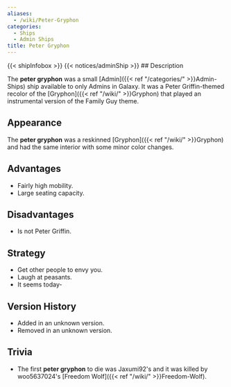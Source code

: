 ```yaml
---
aliases:
  - /wiki/Peter-Gryphon
categories:
  - Ships
  - Admin Ships
title: Peter Gryphon
---
```


{{< shipInfobox >}} {{< notices/adminShip >}} ## Description

The **peter gryphon** was a small [Admin]({{< ref "/categories/" >}}Admin-Ships) ship available to only Admins in Galaxy. It was a Peter Griffin-themed recolor of the [Gryphon]({{< ref "/wiki/" >}}Gryphon) that played an instrumental version of the Family Guy theme.

## Appearance

The **peter gryphon** was a reskinned [Gryphon]({{< ref "/wiki/" >}}Gryphon) and had the same interior with some minor color changes.

## Advantages

- Fairly high mobility.
- Large seating capacity.

## Disadvantages

- Is not Peter Griffin.

## Strategy

- Get other people to envy you.
- Laugh at peasants.
- It seems today-

## Version History

- Added in an unknown version.
- Removed in an unknown version.

## Trivia

- The first **peter gryphon** to die was Jaxumi92's and it was killed by woo5637024's [Freedom Wolf]({{< ref "/wiki/" >}}Freedom-Wolf).
